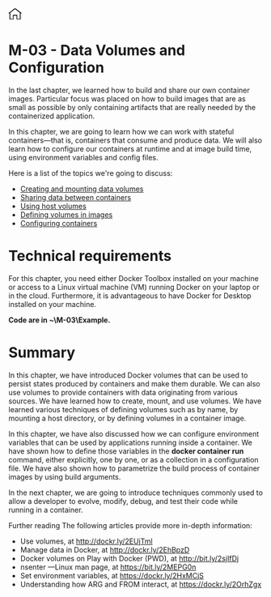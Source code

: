 [![Home](../../img/home.png)](../README.md) 
# M-03 - Data Volumes and Configuration 

In the last chapter, we learned how to build and share our own container images. Particular focus was placed on how to build images that are as small as possible by only containing artifacts that are really needed by the containerized application.

In this chapter, we are going to learn how we can work with stateful containers—that is, containers that consume and produce data. We will also learn how to configure our containers at runtime and at image build time, using environment variables and config files.

Here is a list of the topics we're going to discuss:

- [Creating and mounting data volumes](Creating-and-mounting-data-volumes.md)
- [Sharing data between containers](Sharing-data-between-containers.md)
- [Using host volumes](Using-host-volumes.md)
- [Defining volumes in images](Volume.md)
- [Configuring containers](Configuring-containers.md)

# Technical requirements
For this chapter, you need either Docker Toolbox installed on your machine or access to a Linux virtual machine (VM) running Docker on your laptop or in the cloud. Furthermore, it is advantageous to have Docker for Desktop installed on your machine. 

**Code are in ~\M-03\Example.**

# Summary
In this chapter, we have introduced Docker volumes that can be used to persist states produced by containers and make them durable. We can also use volumes to provide containers with data originating from various sources. We have learned how to create, mount, and use volumes. We have learned various techniques of defining volumes such as by name, by mounting a host directory, or by defining volumes in a container image.

In this chapter, we have also discussed how we can configure environment variables that can be used by applications running inside a container. We have shown how to define those variables in the **docker container run** command, either explicitly, one by one, or as a collection in a configuration file. We have also shown how to parametrize the build process of container images by using build arguments.

In the next chapter, we are going to introduce techniques commonly used to allow a developer to evolve, modify, debug, and test their code while running in a container. 


Further reading
The following articles provide more in-depth information:

- Use volumes, at http://dockr.ly/2EUjTml
- Manage data in Docker, at http://dockr.ly/2EhBpzD
- Docker volumes on Play with Docker (PWD), at http://bit.ly/2sjIfDj
- nsenter —Linux man page, at https://bit.ly/2MEPG0n
- Set environment variables, at https://dockr.ly/2HxMCjS
- Understanding how ARG and FROM interact, at https://dockr.ly/2OrhZgx

#
